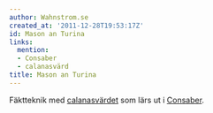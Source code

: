 ```yaml
---
author: Wahnstrom.se
created_at: '2011-12-28T19:53:17Z'
id: Mason an Turina
links:
  mention:
  - Consaber
  - calanasvärd
title: Mason an Turina
---
```


Fäktteknik med [calanasvärdet] som lärs ut i [Consaber].

  [calanasvärdet]: calanasvärd
  [Consaber]: Consaber